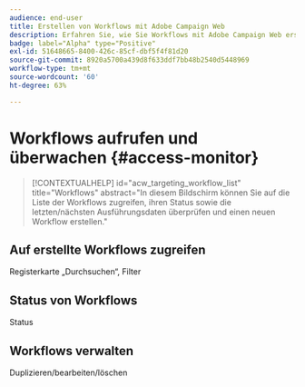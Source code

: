 ```yaml
---
audience: end-user
title: Erstellen von Workflows mit Adobe Campaign Web
description: Erfahren Sie, wie Sie Workflows mit Adobe Campaign Web erstellen
badge: label="Alpha" type="Positive"
exl-id: 51648665-8400-426c-85cf-dbf5f4f81d20
source-git-commit: 8920a5700a439d8f633ddf7bb48b2540d5448969
workflow-type: tm+mt
source-wordcount: '60'
ht-degree: 63%

---
```


# Workflows aufrufen und überwachen {#access-monitor}

>[!CONTEXTUALHELP]
>id="acw_targeting_workflow_list"
>title="Workflows"
>abstract="In diesem Bildschirm können Sie auf die Liste der Workflows zugreifen, ihren Status sowie die letzten/nächsten Ausführungsdaten überprüfen und einen neuen Workflow erstellen."


## Auf erstellte Workflows zugreifen

Registerkarte „Durchsuchen“, Filter

## Status von Workflows

Status

## Workflows verwalten

Duplizieren/bearbeiten/löschen
